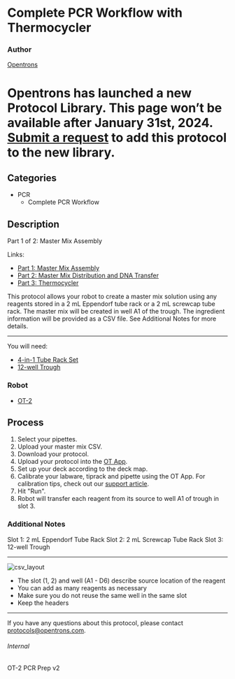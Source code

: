 # Complete PCR Workflow with Thermocycler

### Author
[Opentrons](http://www.opentrons.com/)


# Opentrons has launched a new Protocol Library. This page won’t be available after January 31st, 2024. [Submit a request](https://docs.google.com/forms/d/e/1FAIpQLSdYYp9QCKow4nn0KlCVsMS3HX0eJ0N9O7-erajKvcpT0lWbSg/viewform) to add this protocol to the new library.

## Categories
* PCR
    * Complete PCR Workflow

## Description
Part 1 of 2: Master Mix Assembly

Links:
* [Part 1: Master Mix Assembly](./pcr_prep_part_1)
* [Part 2: Master Mix Distribution and DNA Transfer](./pcr_prep_part_2)
* [Part 3: Thermocycler](./thermocycler)

This protocol allows your robot to create a master mix solution using any reagents stored in a 2 mL Eppendorf tube rack or a 2 mL screwcap tube rack. The master mix will be created in well A1 of the trough. The ingredient information will be provided as a CSV file. See Additional Notes for more details.

---

You will need:
* [4-in-1 Tube Rack Set](https://shop.opentrons.com/collections/opentrons-tips/products/tube-rack-set-1)
* [12-well Trough](https://www.usascientific.com/12-channel-automation-reservoir.aspx)

### Robot
* [OT-2](https://opentrons.com/ot-2)

## Process
1. Select your pipettes.
2. Upload your master mix CSV.
3. Download your protocol.
4. Upload your protocol into the [OT App](https://opentrons.com/ot-app).
5. Set up your deck according to the deck map.
6. Calibrate your labware, tiprack and pipette using the OT App. For calibration tips, check out our [support article](https://support.opentrons.com/ot-2/getting-started-software-setup/deck-calibration).
7. Hit "Run".
8. Robot will transfer each reagent from its source to well A1 of trough in slot 3.


### Additional Notes
Slot 1: 2 mL Eppendorf Tube Rack
Slot 2: 2 mL Screwcap Tube Rack
Slot 3: 12-well Trough

---

![csv_layout](https://s3.amazonaws.com/opentrons-protocol-library-website/custom-README-images/1473-acies-bio/CSV.png)

* The slot (1, 2) and well (A1 - D6) describe source location of the reagent
* You can add as many reagents as necessary
* Make sure you do not reuse the same well in the same slot
* Keep the headers

---

If you have any questions about this protocol, please contact protocols@opentrons.com.

###### Internal
OT-2 PCR Prep v2
